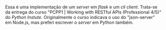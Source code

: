   Essa é uma implementação de um _server_ em _flask_ e um _cli client_. Trata-se da entrega do curso "PCPP1 | Working with RESTful APIs (Professional 4/5)" do _Python Instute_.
   Originalmente o curso indicava o uso do "json-server" em Node.js, mas preferi escrever o _server_ em Python também.
